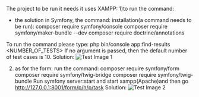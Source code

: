 The project to be run it needs it uses XAMPP:
1)to run the command:
  - the solution in Symfony, the command:
  installation(a command needs to be run): composer require symfony/console
  composer require symfony/maker-bundle --dev
  composer require doctrine/annotations

  To run the command please type: php bin/console app:find-results <NUMBER_OF_TESTS>
  If no argument is passed, then the default number of test cases is 10. 
  Solution:
  ![Test Image 1]("command.JPG")

  2) as for the form:
  run the command:  composer require symfony/form
   composer require symfony/twig-bridge
   composer require symfony/twig-bundle
   Run symfony server:start and start xampp(Apache)and then go http://127.0.0.1:8001/form/p/h/p/task
Solution:
![Test Image 2]("form.JPG")